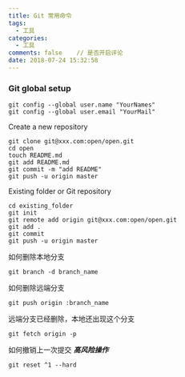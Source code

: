 ```yaml
---
title: Git 常用命令
tags:
  - 工具
categories:
  - 工具
comments: false    // 是否开启评论
date: 2018-07-24 15:32:58
---
```


### Git global setup

    git config --global user.name "YourNames"
    git config --global user.email "YourMail"
    
Create a new repository

    git clone git@xxx.com:open/open.git
    cd open
    touch README.md
    git add README.md
    git commit -m "add README"
    git push -u origin master
Existing folder or Git repository

    cd existing_folder
    git init
    git remote add origin git@xxx.com:open/open.git
    git add .
    git commit
    git push -u origin master
如何删除本地分支

    git branch -d branch_name
如何删除远端分支

    git push origin :branch_name
远端分支已经删除，本地还出现这个分支

    git fetch origin -p 
如何撤销上一次提交 ***高风险操作***
    
    git reset ^1 --hard 








